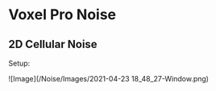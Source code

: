 # Voxel Pro Noise

## 2D Cellular Noise
Setup:

![Image](/Noise/Images/2021-04-23 18_48_27-Window.png)
